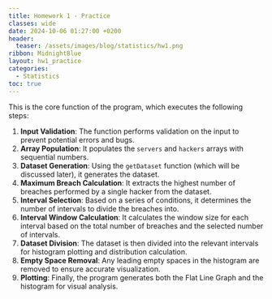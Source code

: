 ```yaml
---
title: Homework 1 - Practice
classes: wide
date: 2024-10-06 01:27:00 +0200
header:
  teaser: /assets/images/blog/statistics/hw1.png
ribbon: MidnightBlue
layout: hw1_practice
categories:
  - Statistics
toc: true
---
```


This is the core function of the program, which executes the following steps:
1. **Input Validation**: The function performs validation on the input to prevent potential errors and bugs.
2. **Array Population**: It populates the `servers` and `hackers` arrays with sequential numbers.
3. **Dataset Generation**: Using the `getDataset` function (which will be discussed later), it generates the dataset.
4. **Maximum Breach Calculation**: It extracts the highest number of breaches performed by a single hacker from the dataset.
5. **Interval Selection**: Based on a series of conditions, it determines the number of intervals to divide the breaches into.
6. **Interval Window Calculation**: It calculates the window size for each interval based on the total number of breaches and the selected number of intervals.
7. **Dataset Division**: The dataset is then divided into the relevant intervals for histogram plotting and distribution calculation.
8. **Empty Space Removal**: Any leading empty spaces in the histogram are removed to ensure accurate visualization.
9. **Plotting**: Finally, the program generates both the Flat Line Graph and the histogram for visual analysis.